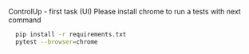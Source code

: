 ControlUp - first task (UI)
Please install chrome to run a tests with next command

```bash
  pip install -r requirements.txt
  pytest --browser=chrome
```
